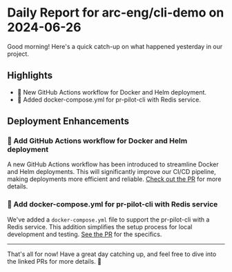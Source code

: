 # Daily Report for arc-eng/cli-demo on 2024-06-26

Good morning! Here's a quick catch-up on what happened yesterday in our project.

## Highlights
- 🚀 New GitHub Actions workflow for Docker and Helm deployment.
- 🔧 Added docker-compose.yml for pr-pilot-cli with Redis service.

## Deployment Enhancements
### 🚀 Add GitHub Actions workflow for Docker and Helm deployment
A new GitHub Actions workflow has been introduced to streamline Docker and Helm deployments. This will significantly improve our CI/CD pipeline, making deployments more efficient and reliable. [Check out the PR](https://github.com/arc-eng/cli-demo/pull/36) for more details.

### 🔧 Add docker-compose.yml for pr-pilot-cli with Redis service
We've added a `docker-compose.yml` file to support the pr-pilot-cli with a Redis service. This addition simplifies the setup process for local development and testing. [See the PR](https://github.com/arc-eng/cli-demo/pull/35) for the specifics.

---

That's all for now! Have a great day catching up, and feel free to dive into the linked PRs for more details. 🚀